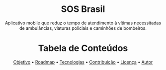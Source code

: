 <h1 align="center">SOS Brasil</h1>

<p align="center">Aplicativo mobile que reduz o tempo de atendimento à vítimas necessitadas de ambulâncias, viaturas policiais e caminhões de bombeiros.</p>

<h1 align="center">Tabela de Conteúdos</h1>

<p align="center">
 <a href="#objetivo">Objetivo</a> •
 <a href="#roadmap">Roadmap</a> • 
 <a href="#tecnologias">Tecnologias</a> • 
 <a href="#contribuicao">Contribuição</a> • 
 <a href="#licenc-a">Licença</a> • 
 <a href="#autor">Autor</a>
</p>

